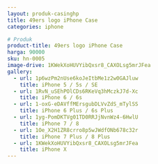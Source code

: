 ```yaml
---
layout: produk-casinghp
title: 49ers logo iPhone Case
categories: iphone

# Produk
product-title: 49ers logo iPhone Case
harga: 90000
sku: hn-0005
image-drive: 1KWekXoHUVYibQxsr8_CAXOLsg5mrJFea
gallery:
  - url: 1p6wzPm2nUse6koJeItbMe1z2w0GAJluw
    title: iPhone 5 / 5s / SE
  - url: 1RvN_uSEhPOlCDs6RKeVq3hMczkJ7d-Xc
    title: iPhone 6 / 6s
  - url: 1-oxG-eDAVffMErsgubDLVvZdS_mTylSS
    title: iPhone 6 Plus / 6s Plus
  - url: 1yg-PomDKTVg01TD0RRJjNvnWz4-6HwlU
    title: iPhone 7 / 8
  - url: 1Oe_X2H1ZR8crro8p5wJWdfONb678c32r
    title: iPhone 7 Plus / 8 Plus
  - url: 1KWekXoHUVYibQxsr8_CAXOLsg5mrJFea
    title: iPhone X
---
```

